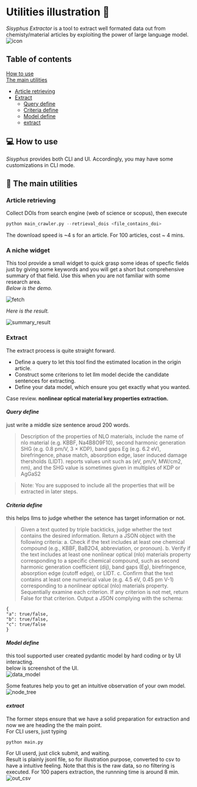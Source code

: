 # Utilities illustration 🔧
_Sisyphus Extractor_ is a tool to extract well formated data out from chemisty/material articles by exploiting the power of large language model.  
![icon](./images/sisyphus_icon.png)

## Table of contents
[How to use](#💻-how-to-use)  
[The main utilities](#🙌-the-main-utilities)  
- [Article retrieving](#article-retrieving)
- [Extract](#extract)
  - [Query define](#query-define)
  - [Criteria define](#criteria-define)
  - [Model define](#model-define)
  - [extract](#extract-1)


## 💻 How to use
 _Sisyphus_ provides both CLI and UI. Accordingly, you may have some customizations in CLI mode.

 ## 🙌 The main utilities
 
 ### Article retrieving
Collect DOIs from search engine (web of science or scopus), then execute  

```python
python main_crawler.py --retrieval_dois <file_contains_doi>
```

The download speed is ~4 s for an article. For 100 articles, cost ~ 4 mins.


### A niche widget
This tool provide a small widget to quick grasp some ideas of specfic fields just by giving some keywords and you will get a short but comprehensive summary of that field. Use this when you are not familiar with some research area.  
_Below is the demo._  

![fetch](./images/fetch_interface.png)  

_Here is the result._  

![summary_result](./images/summary_result.png)


### Extract
The extract process is quite straight forward.
- Define a query to let this tool find the estimated location in the origin article.
- Construct some criterions to let llm model decide the candidate sentences for extracting.
- Define your data model, which ensure you get exactly what you wanted.

Case review. __nonlinear optical material key properties extraction.__  

#### _Query define_  
just write a middle size sentence aroud 200 words.
> Description of the properties of NLO materials, include the name of nlo material (e.g. KBBF, Na4B8O9F10), second harmonic generation SHG (e.g. 0.8 pm/V, 3 × KDP), band gaps Eg (e.g. 6.2 eV), birefringence, phase match, absorption edge, laser induced damage thersholds (LIDT). reports values unit such as (eV, pm/V, MW/cm2, nm), and the SHG value is sometimes given in multiples of KDP or AgGaS2

> Note: You are supposed to include all the properties that will be extracted in later steps.


#### _Criteria define_  
this helps llms to judge whether the setence has target information or not.
> Given a text quoted by triple backticks, judge whether the text contains the desired information. Return a JSON object with the following criteria:
    a. Check if the text includes at least one chemical compound (e.g., KBBF, BaB2O4, abbreviation, or pronoun).
    b. Verify if the text includes at least one nonlinear optical (nlo) materials property corresponding to a specific chemical compound, such as second harmonic generation coefficient (dij), band gaps (Eg), birefringence, absorption edge (cutoff edge), or LIDT.
    c. Confirm that the text contains at least one numerical value (e.g. 4.5 eV, 0.45 pm V-1) corresponding to a nonlinear optical (nlo) materials property.
    Sequentially examine each criterion. If any criterion is not met, return False for that criterion. Output a JSON complying with the schema:

    {
    "a": true/false,
    "b": true/false,
    "c": true/false
    }

#### _Model define_  
this tool supported user created pydantic model by hard coding or by UI interacting.  
below is screenshot of the UI.  
![data_model](./images/build_model.png)  

Some features help you to get an intuitive observation of your own model.  
![node_tree](./images/node%20trees.png)  

#### _extract_
The former steps ensure that we have a solid preparation for extraction and now we are heading the the main point.  
For CLI users, just typing
```python
python main.py
```
For UI userd, just click submit, and waiting.  
Result is plainly jsonl file, so for illustration purpose, converted to csv to have a intuitive feeling. Note that this is the raw data, so no filtering is executed. For 100 papers extraction, the runnning time is around 8 min.
![out_csv](./images/out_csv.png)


